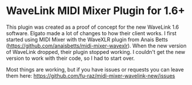 # WaveLink MIDI Mixer Plugin for 1.6+

This plugin was created as a proof of concept for the new WaveLink 1.6 software. Elgato made a lot of changes to how their client works. I first started using MIDI Mixer with the WaveXLR plugin from Anais Betts (https://github.com/anaisbetts/midi-mixer-wavexlr). When the new version of WaveLink dropped, their plugin stopped working. I couldn't get the new version to work with their code, so I had to start over.

Most things are working, but if you have issues or requests you can leave them here: https://github.com/fu-raz/midi-mixer-wavelink-new/issues